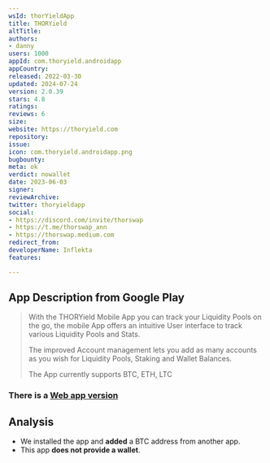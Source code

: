 ```yaml
---
wsId: thorYieldApp
title: THORYield
altTitle: 
authors:
- danny
users: 1000
appId: com.thoryield.androidapp
appCountry: 
released: 2022-03-30
updated: 2024-07-24
version: 2.0.39
stars: 4.8
ratings: 
reviews: 6
size: 
website: https://thoryield.com
repository: 
issue: 
icon: com.thoryield.androidapp.png
bugbounty: 
meta: ok
verdict: nowallet
date: 2023-06-03
signer: 
reviewArchive: 
twitter: thoryieldapp
social:
- https://discord.com/invite/thorswap
- https://t.me/thorswap_ann
- https://thorswap.medium.com
redirect_from: 
developerName: Inflekta
features: 

---
```


## App Description from Google Play 

> With the THORYield Mobile App you can track your Liquidity Pools on the go, the mobile App offers an intuitive User interface to track various Liquidity Pools and Stats.
>
> The improved Account management lets you add as many accounts as you wish for Liquidity Pools, Staking and Wallet Balances.
>
> The App currently supports BTC, ETH, LTC

### There is a [Web app version](https://app.thoryield.com/dashboard)

## Analysis 

- We installed the app and **added** a BTC address from another app.
- This app **does not provide a wallet**.



